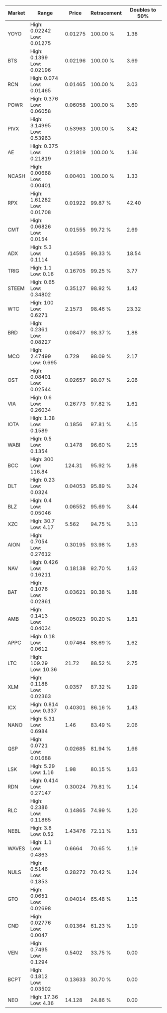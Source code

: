 | Market | Range | Price| Retracement | Doubles to 50% |
| --- | --- | --- | --- | --- |
| YOYO | High: 0.02242<br />Low: 0.01275 | 0.01275 | 100.00 % | 1.38 |
| BTS | High: 0.1399<br />Low: 0.02196 | 0.02196 | 100.00 % | 3.69 |
| RCN | High: 0.074<br />Low: 0.01465 | 0.01465 | 100.00 % | 3.03 |
| POWR | High: 0.376<br />Low: 0.06058 | 0.06058 | 100.00 % | 3.60 |
| PIVX | High: 3.14995<br />Low: 0.53963 | 0.53963 | 100.00 % | 3.42 |
| AE | High: 0.375<br />Low: 0.21819 | 0.21819 | 100.00 % | 1.36 |
| NCASH | High: 0.00668<br />Low: 0.00401 | 0.00401 | 100.00 % | 1.33 |
| RPX | High: 1.61282<br />Low: 0.01708 | 0.01922 | 99.87 % | 42.40 |
| CMT | High: 0.06826<br />Low: 0.0154 | 0.01555 | 99.72 % | 2.69 |
| ADX | High: 5.3<br />Low: 0.1114 | 0.14595 | 99.33 % | 18.54 |
| TRIG | High: 1.1<br />Low: 0.16 | 0.16705 | 99.25 % | 3.77 |
| STEEM | High: 0.65<br />Low: 0.34802 | 0.35127 | 98.92 % | 1.42 |
| WTC | High: 100<br />Low: 0.6271 | 2.1573 | 98.46 % | 23.32 |
| BRD | High: 0.2361<br />Low: 0.08227 | 0.08477 | 98.37 % | 1.88 |
| MCO | High: 2.47499<br />Low: 0.695 | 0.729 | 98.09 % | 2.17 |
| OST | High: 0.08401<br />Low: 0.02544 | 0.02657 | 98.07 % | 2.06 |
| VIA | High: 0.6<br />Low: 0.26034 | 0.26773 | 97.82 % | 1.61 |
| IOTA | High: 1.38<br />Low: 0.1589 | 0.1856 | 97.81 % | 4.15 |
| WABI | High: 0.5<br />Low: 0.1354 | 0.1478 | 96.60 % | 2.15 |
| BCC | High: 300<br />Low: 116.84 | 124.31 | 95.92 % | 1.68 |
| DLT | High: 0.23<br />Low: 0.0324 | 0.04053 | 95.89 % | 3.24 |
| BLZ | High: 0.4<br />Low: 0.05046 | 0.06552 | 95.69 % | 3.44 |
| XZC | High: 30.7<br />Low: 4.17 | 5.562 | 94.75 % | 3.13 |
| AION | High: 0.7054<br />Low: 0.27612 | 0.30195 | 93.98 % | 1.63 |
| NAV | High: 0.426<br />Low: 0.16211 | 0.18138 | 92.70 % | 1.62 |
| BAT | High: 0.1076<br />Low: 0.02861 | 0.03621 | 90.38 % | 1.88 |
| AMB | High: 0.1413<br />Low: 0.04034 | 0.05023 | 90.20 % | 1.81 |
| APPC | High: 0.18<br />Low: 0.0612 | 0.07464 | 88.69 % | 1.62 |
| LTC | High: 109.29<br />Low: 10.36 | 21.72 | 88.52 % | 2.75 |
| XLM | High: 0.1188<br />Low: 0.02363 | 0.0357 | 87.32 % | 1.99 |
| ICX | High: 0.814<br />Low: 0.337 | 0.40301 | 86.16 % | 1.43 |
| NANO | High: 5.31<br />Low: 0.6984 | 1.46 | 83.49 % | 2.06 |
| QSP | High: 0.0721<br />Low: 0.01688 | 0.02685 | 81.94 % | 1.66 |
| LSK | High: 5.29<br />Low: 1.16 | 1.98 | 80.15 % | 1.63 |
| RDN | High: 0.414<br />Low: 0.27147 | 0.30024 | 79.81 % | 1.14 |
| RLC | High: 0.2386<br />Low: 0.11865 | 0.14865 | 74.99 % | 1.20 |
| NEBL | High: 3.8<br />Low: 0.52 | 1.43476 | 72.11 % | 1.51 |
| WAVES | High: 1.1<br />Low: 0.4863 | 0.6664 | 70.65 % | 1.19 |
| NULS | High: 0.5146<br />Low: 0.1853 | 0.28272 | 70.42 % | 1.24 |
| GTO | High: 0.0651<br />Low: 0.02698 | 0.04014 | 65.48 % | 1.15 |
| CND | High: 0.02776<br />Low: 0.0047 | 0.01364 | 61.23 % | 1.19 |
| VEN | High: 0.7495<br />Low: 0.1294 | 0.5402 | 33.75 % | 0.00 |
| BCPT | High: 0.1812<br />Low: 0.03502 | 0.13633 | 30.70 % | 0.00 |
| NEO | High: 17.36<br />Low: 4.36 | 14.128 | 24.86 % | 0.00 |
